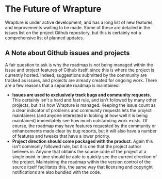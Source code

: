 # The Future of Wrapture

Wrapture is under active development, and has a long list of new features and improvements waiting to be made. Some of these are detailed in the issues list on the project Github repository, but this is certainly not a comprehensive list of planned updates.

## A Note about Github issues and projects

A fair question to ask is why the roadmap is not being managed within the issue and project features of Github itself, since this is where the project is currently hosted. Indeed, suggestions submitted by the community are tracked as issues, and projects are already created for ongoing work. There are a few reasons that a separate roadmap is maintained:
 * **Issues are used to exclusively track bugs and community requests.**
   This certainly isn't a hard and fast rule, and isn't followed by many other projects, but it is how Wrapture is managed. Keeping the issue count as a clear indicator of problems and community requests lets the project maintainers (and anyone interested in looking at how well it is being maintained) immediately see how much outstanding work exists. Of course, the roadmap may have features requested by the community or enhancements made clear by bug reports, but it will also have a number of features and tweaks that have a lower priority.
 * **Project direction should come packaged with the product.**
   Again this isn't commonly followed rule, but it is one that the project author believes in. Anyone that obtains the source code of the project at a single point in time should be able to quickly see the current direction of the project. Maintaining the roadmap within the version control of the source itself facilitates this, the same way that licensing and copyright notifications are also bundled with the code.

